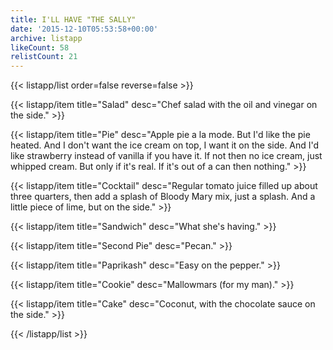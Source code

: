 ```yaml
---
title: I'LL HAVE "THE SALLY"
date: '2015-12-10T05:53:58+00:00'
archive: listapp
likeCount: 58
relistCount: 21
---
```


<!--more-->

{{< listapp/list order=false reverse=false >}}

   {{< listapp/item title="Salad"
      desc="Chef salad with the oil and vinegar on the side." >}}

   {{< listapp/item title="Pie"
      desc="Apple pie a la mode. But I'd like the pie heated. And I don't want the ice cream on top, I want it on the side. And I'd like strawberry instead of vanilla if you have it. If not then no ice cream, just whipped cream. But only if it's real. If it's out of a can then nothing." >}}

   {{< listapp/item title="Cocktail"
      desc="Regular tomato juice filled up about three quarters, then add a splash of Bloody Mary mix, just a splash. And a little piece of lime, but on the side." >}}

   {{< listapp/item title="Sandwich"
      desc="What she's having." >}}

   {{< listapp/item title="Second Pie"
      desc="Pecan." >}}

   {{< listapp/item title="Paprikash"
      desc="Easy on the pepper." >}}

   {{< listapp/item title="Cookie"
      desc="Mallowmars (for my man)." >}}

   {{< listapp/item title="Cake"
      desc="Coconut, with the chocolate sauce on the side." >}}

{{< /listapp/list >}}
